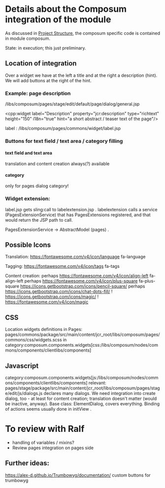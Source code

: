 # Details about the Composum integration of the module

As discussed in [Project Structure](./ProjectStructure.md), the composum specific code is contained in module composum.

State: in execution; this just preliminary.

## Location of integration

Over a widget we have at the left a title and at the right a description (hint). We will add buttons at the right of 
the hint.

### Example: page description

/libs/composum/pages/stage/edit/default/page/dialog/general.jsp

<cpp:widget label="Description" property="jcr:description" type="richtext" height="150" i18n="true"
            hint="a short abstract / teaser text of the page"/>
<!-- START RENDERINFO: /libs/composum/pages/commons/widget/richtext @ sling-post : /content/ist/composum/home/jcr:content -->
label : /libs/composum/pages/commons/widget/label.jsp
<i class="fa fa-language"></i><i class="fa fa-magic"></i><i class="fa fa-tags"></i>
### Buttons for text field / text area / category filling

#### text field and text area
translation and content creation always(?) available

#### category
only for pages dialog category!

### Widget extension:
label.jsp gets sling:call to labelextension.jsp .
labelextension calls a service (PagesExtensionService) that has PagesExtensions registered, and that would return 
the JSP path to call.

PagesExtensionService -> AbstractModel (pages) .

## Possible Icons

Translation: https://fontawesome.com/v4/icon/language fa-language 

Tagging: https://fontawesome.com/v4/icon/tags fa-tags

Content creation: perhaps https://fontawesome.com/v4/icon/align-left fa-align-left
perhaps https://fontawesome.com/v4/icon/plus-square fa-plus-square
https://icons.getbootstrap.com/icons/pencil-square/ <i class="bi bi-pencil-square"></i>
perhaps https://icons.getbootstrap.com/icons/chat-dots-fill/
! https://icons.getbootstrap.com/icons/magic/ <i class="bi bi-magic"></i>
! https://fontawesome.com/v4/icon/magic <i class="fa fa-magic" aria-hidden="true"></i>

## CSS

Location widgets definitions in Pages:
pages/commons/package/src/main/content/jcr_root/libs/composum/pages/commons/css/widgets.scss
in category:composum.components.widgets[css:/libs/composum/nodes/commons/components/clientlibs/components]

## Javascript
category:composum.components.widgets[js:/libs/composum/nodes/commons/components/clientlibs/components]
relevant: pages/stage/package/src/main/content/jcr_root/libs/composum/pages/stage/edit/js/dialogs.js declares many 
dialogs. We need integration into create dialog, too - at least for content creation; translation doesn't matter 
(would be inactive, anyway). Base class: ElementDialog, covers everything. Binding of actions seems usually done in 
initView .

# To review with Ralf

- handling of variables / mixins?
- Review pages integration on pages side

## Further ideas:
https://alex-d.github.io/Trumbowyg/documentation/ custom buttons for trumbowyg
